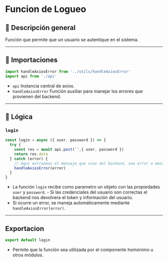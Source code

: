 # Funcion de Logueo

## 📌 Descripción general

Función que permite que un usuario se autentique en el sistema.

--- 

## 🧹 Importaciones 

```js
import handleAxiosError from '../utils/handleAxiosError'
import api from './api'
```

- `api` Instancia central de axios.
- `handleAxiosError` Función auxiliar para manejar los errores que provienen del backend.

---


## 🔄 Lógica

### `login`

```js
const login = async ({ user, password }) => {
  try {
    const res = await api.post('',{ user, password })
    return res.data
  } catch (error) {
    // Aquí extraemos el mensaje que vino del backend, sea error o mensaje
    handleAxiosError(error)
  }
}
```
- La función `login` recibe como parametro un objeto con las propiedades `user` y `password`.  - Si las credenciales del usuario son correctas el backend nos devolvera el token y información del usuario.
- Si ocurre un error, se maneja automáticamente mediante `handleAxiosError(error)`.

---

## Exportacion

```js
export default login
```

- Permite que la función sea utilizada por el componente homónimo u otros módulos.
